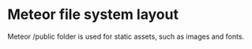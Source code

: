 # Meteor file system layout

Meteor /public folder is used for static assets, such as images and fonts.
